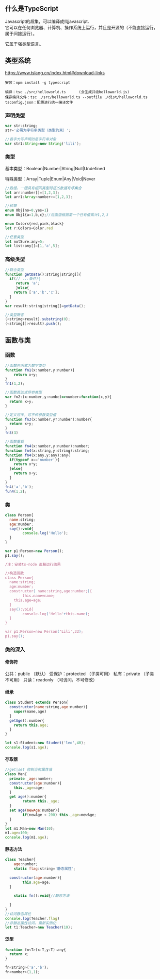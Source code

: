 ## 什么是TypeScript
Javascript的超集，可以编译成纯javascript.   
它可以在任何浏览器、计算机、操作系统上运行，并且是开源的（不能直接运行，属于间接运行）。

它属于强类型语言。

## 类型系统

https://www.tslang.cn/index.html#download-links   


```
安装：npm install -g typescript
```

```
编译：tsc ./src/helloworld.ts		(会生成并级helloworld.js)
保存编译文件：tsc ./src/helloworld.ts --outfile ./dist/helloworld.ts
tsconfig.json：配置进行统一编译文件
```

### 声明类型

```javascript
var str:string;
str='必需为字符串类型（类型约束）';

//首字大写声明的是字符串对象
var str1:String=new String('lili');
```

### 类型

基本类型：Boolean|Number|String|Null|Undefined

特殊类型：Array|Tuple|Enum|Any|Void|Never

```javascript
//数组，一组具有相同类型特征的数据有序集合
let arr:number[]=[1,2,3];
let arr1:Array<number>=[1,2,3];
```

```javascript
//枚举
enum Obj{no=0,yes=1}
enum Obj1{a=1,b,c};//后面值根据第一个已有值累计1,2,3

enum Colors{red,pink,black}
let r:Colors=Color.red
```

```javascript
//任意类型
let notSure:any=5;
let list:any[]=[1,'a',5];
```

### 高级类型

```javascript
//联合类型
function getData():string|string[]{
  if(// ...条件){ 
     return 'a';
     }else{
    return ['a','b','c'];
  } 
}
var result:string|string[]=getData();

//类型断言
(<string>result).substring(0);
(<string[]>result).push();

```

## 函数与类

### 函数

```javascript
//函数声明式为数字类型
function fn1(x:number,y:number){
	return x+y;
} 
fn1(1,2);

//函数表达式传参类型
var fn2:(x:number,y:numbe)=>number=function(x,y){
  return x+y;
}

//定义可传，可不传参数类型值
function fn3(x:number,y?:number):number{
  return x+y;
}
fn3(3)

//函数重载
function fn4(x:number,y:number):number;
function fn4(x:string,y:string):string;
function fn4(x:any,y:any):any{
  if(typeof x=='number'){
    return x*y;
  }else{
    return x+y;
  }
}
fn4('a','b');
fun4(1,2);
```

### 类

```javascript
class Person{
  name:string;
  age:number;
  say():void{
		console.log('Hello');
  }
}

var p1:Person=new Person();
p1.say();

/注：安装ts-node 直接运行结果

//构造函数
class Person{
  name:string;
  age:number;
  constructor( name:string,age:number;){
		this.name=name;
    this.age=age;
  }
  say():void{
		console.log('Hello'+this.name);
  }
}

var p1:Person=new Person('Lili',33);
p1.say();
```

### 类的深入

####  修饰符

公共：public （默认）
受保护：protected （子类可用）
私有：private （子类不可用）
只读：readonly （可访问，不可修改）

 #### 继承

```javascript
class Student extends Person{
  constructor(name:string,age:number){
    super(name,age)
  }
  getAge():number{
    return this.age;
  }
}

let s1:Student=new Student('leo',40);
console.log(s1.age);
```

#### 存取器

```javascript
//get|set 控制当前属性值
class Man{
  private _age:number;
  constructor(age:number){
    this._age=age;
  }
  get age():number{
		return this._age;
  }
  set age(newAge:number){
		if(newAge < 200) this._age=newAge;
  }
}
let m1:Man=new Man(10);
m1.age=100;
console.log(m1.age);
```

#### 静态方法

```javascript
class Teacher{
	age:number;
	static flag:string='静态属性';
	
  constructor(age:number){
		this.age=age;
  }
	
	static fn():void{//静态方法
    
  }
}
//访问静态属性
console.log(Teacher.flag)
//非静态属性访问，需新实例化
let t1:Teacher=new Teacher(10);
```

#### 泛型

```javascript
function fn<T>(x:T,y:T):any{
  return x;
}

fn<string>('a','b');
fn<number>(1,1);
```













